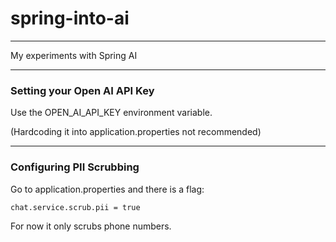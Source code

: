 # spring-into-ai

---

My experiments with Spring AI

---
### Setting your Open AI API Key

Use the OPEN_AI_API_KEY environment variable.

(Hardcoding it into application.properties not recommended)

---

### Configuring PII Scrubbing

Go to application.properties and there is a flag:

```
chat.service.scrub.pii = true
```

For now it only scrubs phone numbers.